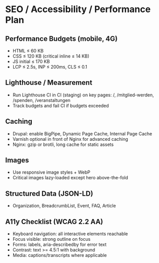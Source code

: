 # SEO / Accessibility / Performance Plan

## Performance Budgets (mobile, 4G)

- HTML ≤ 60 KB
- CSS ≤ 120 KB (critical inline ≤ 14 KB)
- JS initial ≤ 170 KB
- LCP ≤ 2.5s, INP ≤ 200ms, CLS ≤ 0.1

## Lighthouse / Measurement

- Run Lighthouse CI in CI (staging) on key pages: /, /mitglied-werden, /spenden, /veranstaltungen
- Track budgets and fail CI if budgets exceeded

## Caching

- Drupal: enable BigPipe, Dynamic Page Cache, Internal Page Cache
- Varnish optional in front of Nginx for advanced caching
- Nginx: gzip or brotli, long cache for static assets

## Images

- Use responsive image styles + WebP
- Critical images lazy-loaded except hero above-the-fold

## Structured Data (JSON-LD)

- Organization, BreadcrumbList, Event, FAQ, Article

## A11y Checklist (WCAG 2.2 AA)

- Keyboard navigation: all interactive elements reachable
- Focus visible: strong outline on focus
- Forms: labels, aria-describedby for error text
- Contrast: text >= 4.5:1 with background
- Media: captions/transcripts where applicable
